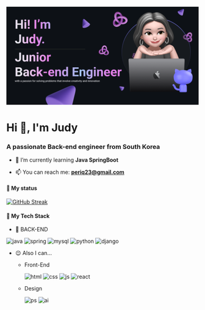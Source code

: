 ![HEADER](README.png)

<h1>Hi 👋, I'm Judy</h1>
<h3>A passionate Back-end engineer from South Korea</h3>


- 🌱 I’m currently learning **Java SpringBoot**

- 📫 You can reach me: **periq23@gmail.com**

<h4>📍 My status</h4>
<a href="https://git.io/streak-stats"><img src="https://streak-stats.demolab.com?user=yuju-lee&theme=tokyonight&hide_border=true&border_radius=0&background=EB545400&hide_total_contributions=true" alt="GitHub Streak" /></a>

<h4>📕 My Tech Stack</h4>

- 🌱 BACK-END

![java](https://img.shields.io/badge/Java-ED8B00?style=for-the-badge&logo=openjdk&logoColor=white) ![spring](https://img.shields.io/badge/Spring-6DB33F?style=for-the-badge&logo=spring&logoColor=white) ![mysql](https://img.shields.io/badge/MySQL-00000F?style=for-the-badge&logo=mysql&logoColor=white) ![python](https://img.shields.io/badge/Python-14354C?style=for-the-badge&logo=python&logoColor=white) ![django](https://img.shields.io/badge/Django-092E20?style=for-the-badge&logo=django&logoColor=white) 


- 😉 Also I can...
  
   - Front-End
     
     ![html](https://img.shields.io/badge/HTML5-E34F26?style=for-the-badge&logo=html5&logoColor=white) ![css](https://img.shields.io/badge/CSS3-1572B6?style=for-the-badge&logo=css3&logoColor=white) ![js](https://img.shields.io/badge/JavaScript-F7DF1E?style=for-the-badge&logo=JavaScript&logoColor=white) ![react](https://img.shields.io/badge/React-20232A?style=for-the-badge&logo=react&logoColor=61DAFB)
   - Design
     
     ![ps](https://img.shields.io/badge/Adobe%20Photoshop-31A8FF?style=for-the-badge&logo=Adobe%20Photoshop&logoColor=black) ![ai](https://img.shields.io/badge/Adobe%20Illustrator-FF9A00?style=for-the-badge&logo=adobe%20illustrator&logoColor=white)

